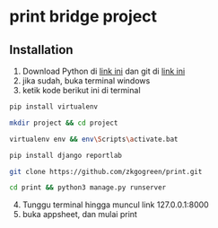 # print bridge project

## Installation

1. Download Python di [link ini](https://www.python.org/ftp/python/3.12.4/python-3.12.4-amd64.exe) dan git di [link ini](https://git-scm.com/downloads)
2. jika sudah, buka terminal windows
3. ketik kode berikut ini di terminal
```bash
pip install virtualenv
```
```bash
mkdir project && cd project
```
```bash
virtualenv env && env\Scripts\activate.bat
```
```bash
pip install django reportlab
```
```bash
git clone https://github.com/zkgogreen/print.git
```
```bash
cd print && python3 manage.py runserver
```
4. Tunggu terminal hingga muncul link 127.0.0.1:8000
5. buka appsheet, dan mulai print
